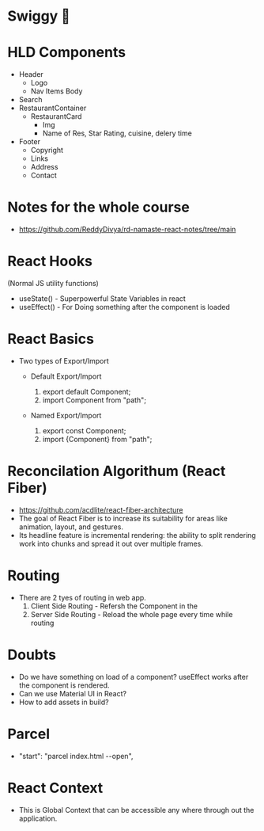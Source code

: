 # Swiggy 🚀

# HLD Components

- Header
  - Logo
  - Nav Items Body
- Search
- RestaurantContainer
  - RestaurantCard
    - Img
    - Name of Res, Star Rating, cuisine, delery time
- Footer
  - Copyright
  - Links
  - Address
  - Contact

# Notes for the whole course

- https://github.com/ReddyDivya/rd-namaste-react-notes/tree/main

# React Hooks

(Normal JS utility functions)

- useState() - Superpowerful State Variables in react
- useEffect() - For Doing something after the component is loaded

# React Basics

- Two types of Export/Import

  - Default Export/Import

    1. export default Component;
    2. import Component from "path";

  - Named Export/Import

    1. export const Component;
    2. import {Component} from "path";

# Reconcilation Algorithum (React Fiber)

- https://github.com/acdlite/react-fiber-architecture
- The goal of React Fiber is to increase its suitability for areas like animation, layout, and gestures.
- Its headline feature is incremental rendering: the ability to split rendering work into chunks and spread it out over multiple frames.

# Routing

- There are 2 tyes of routing in web app.
  1. Client Side Routing - Refersh the Component in the <Outlet />
  2. Server Side Routing - Reload the whole page every time while routing

# Doubts

- Do we have something on load of a component? useEffect works after the component is rendered.
- Can we use Material UI in React?
- How to add assets in build?

# Parcel

- "start": "parcel index.html --open",

# React Context

- This is Global Context that can be accessible any where through out the application.
